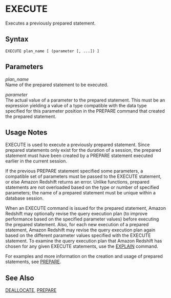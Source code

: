 # EXECUTE<a name="r_EXECUTE"></a>

Executes a previously prepared statement\. 

## Syntax<a name="r_EXECUTE-synopsis"></a>

```
EXECUTE plan_name [ (parameter [, ...]) ]
```

## Parameters<a name="r_EXECUTE-parameters"></a>

 *plan\_name*   
Name of the prepared statement to be executed\. 

 *parameter*   
The actual value of a parameter to the prepared statement\. This must be an expression yielding a value of a type compatible with the data type specified for this parameter position in the PREPARE command that created the prepared statement\. 

## Usage Notes<a name="r_EXECUTE_usage_notes"></a>

EXECUTE is used to execute a previously prepared statement\. Since prepared statements only exist for the duration of a session, the prepared statement must have been created by a PREPARE statement executed earlier in the current session\. 

If the previous PREPARE statement specified some parameters, a compatible set of parameters must be passed to the EXECUTE statement, or else Amazon Redshift returns an error\. Unlike functions, prepared statements are not overloaded based on the type or number of specified parameters; the name of a prepared statement must be unique within a database session\. 

When an EXECUTE command is issued for the prepared statement, Amazon Redshift may optionally revise the query execution plan \(to improve performance based on the specified parameter values\) before executing the prepared statement\. Also, for each new execution of a prepared statement, Amazon Redshift may revise the query execution plan again based on the different parameter values specified with the EXECUTE statement\. To examine the query execution plan that Amazon Redshift has chosen for any given EXECUTE statements, use the [EXPLAIN](r_EXPLAIN.md) command\. 

For examples and more information on the creation and usage of prepared statements, see [PREPARE](r_PREPARE.md)\. 

## See Also<a name="r_EXECUTE-see-also"></a>

 [DEALLOCATE](r_DEALLOCATE.md), [PREPARE](r_PREPARE.md) 